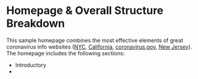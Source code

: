 # Homepage & Overall Structure Breakdown

This sample homepage combines the most effective elements of great coronavirus info websites \([NYC](https://www1.nyc.gov/site/coronavirus/index.page), [California](https://covid19.ca.gov/), [coronavirus.gov](https://www.coronavirus.gov/), [New Jersey](https://covid19.nj.gov/index.html)\). The homepage includes the following sections:

* Introductory
* 
